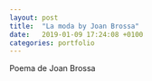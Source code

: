 ```yaml
---
layout: post
title:  "La moda by Joan Brossa"
date:   2019-01-09 17:24:08 +0100
categories: portfolio
---
```

Poema de Joan Brossa

